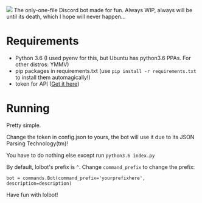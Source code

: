 ![](https://lold.s-ul.eu/MqKR7DKI)
The only-one-file Discord bot made for fun.
Always WIP, always will be until its death, which I hope will never happen...

# Requirements

- Python 3.6 (I used pyenv for this, but Ubuntu has python3.6 PPAs. For other distros: YMMV)
- pip packages in requirements.txt (use `pip install -r requirements.txt` to install them automagically!)
- token for API ([Get it here](https://discordapp.com/developers/applications))

# Running

Pretty simple.

Change the token in config.json to yours, the bot will use it due to its JSON Parsing Technology(tm)!

You have to do nothing else except run `python3.6 index.py`

By default, lolbot's prefix is `^`. Change `command_prefix` to change the prefix:

`bot = commands.Bot(command_prefix='yourprefixhere', description=description)`

Have fun with lolbot!
